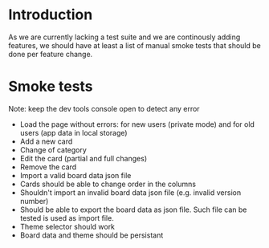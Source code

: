 # Introduction

As we are currently lacking a test suite and we are continously adding features, we should have at least a list of manual smoke tests that should be done per feature change.


# Smoke tests

Note: keep the dev tools console open to detect any error

- Load the page without errors: for new users (private mode) and for old users (app data in local storage)
- Add a new card
- Change of category
- Edit the card (partial and full changes)
- Remove the card
- Import a valid board data json file
- Cards should be able to change order in the columns
- Shouldn't import an invalid board data json file (e.g. invalid version number)
- Should be able to export the board data as json file. Such file can be tested is used as import file.
- Theme selector should work
- Board data and theme should be persistant


